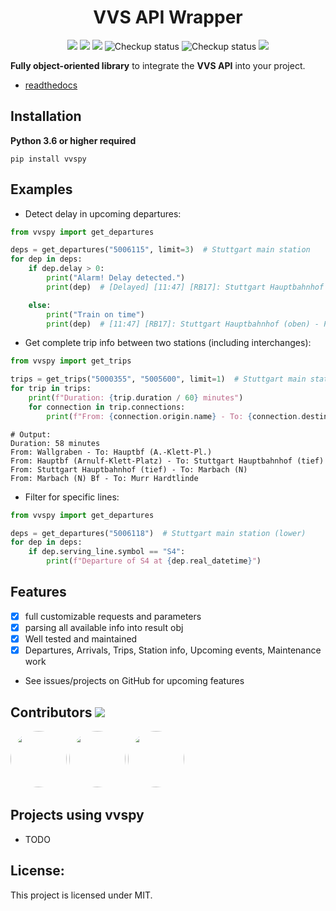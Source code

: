 <h1 align="center">VVS API Wrapper</h1>
<p align="center">
<img src="https://img.shields.io/pypi/pyversions/vvspy" />
<img src="https://img.shields.io/pypi/v/vvspy" />
<a href="https://vvspy.readthedocs.io/en/latest/" target="_blank"><img src="https://img.shields.io/readthedocs/vvspy" /></a>
<img src="https://github.com/FI18-Trainees/vvspy/workflows/BasicCheckup/badge.svg" alt="Checkup status"/>
<img src="https://github.com/FI18-Trainees/vvspy/workflows/Unittests/badge.svg" alt="Checkup status"/>
<a href="https://github.com/zaanposni/vvs/blob/dev/LICENSE"><img src="https://img.shields.io/github/license/zaanposni/vvs.svg"/></a>
</p>

**Fully object-oriented library** to integrate the **VVS API** into your project.

- <a href="https://vvspy.readthedocs.io/en/latest/" target="_blank">readthedocs</a>

## Installation

**Python 3.6 or higher required**
```
pip install vvspy
```

## Examples
- Detect delay in upcoming departures:
```python
from vvspy import get_departures

deps = get_departures("5006115", limit=3)  # Stuttgart main station
for dep in deps:
    if dep.delay > 0:
        print("Alarm! Delay detected.")
        print(dep)  # [Delayed] [11:47] [RB17]: Stuttgart Hauptbahnhof (oben) - Pforzheim Hauptbahnhof

    else:
        print("Train on time")
        print(dep)  # [11:47] [RB17]: Stuttgart Hauptbahnhof (oben) - Pforzheim Hauptbahnhof
```
- Get complete trip info between two stations (including interchanges):
```python
from vvspy import get_trips

trips = get_trips("5000355", "5005600", limit=1)  # Stuttgart main station
for trip in trips:
    print(f"Duration: {trip.duration / 60} minutes")
    for connection in trip.connections:
        print(f"From: {connection.origin.name} - To: {connection.destination.name}")
```
```text
# Output:
Duration: 58 minutes
From: Wallgraben - To: Hauptbf (A.-Klett-Pl.)
From: Hauptbf (Arnulf-Klett-Platz) - To: Stuttgart Hauptbahnhof (tief)
From: Stuttgart Hauptbahnhof (tief) - To: Marbach (N)
From: Marbach (N) Bf - To: Murr Hardtlinde
```
- Filter for specific lines:
```python
from vvspy import get_departures

deps = get_departures("5006118")  # Stuttgart main station (lower)
for dep in deps:
    if dep.serving_line.symbol == "S4":
        print(f"Departure of S4 at {dep.real_datetime}")
```
## Features

- [x] full customizable requests and parameters
- [x] parsing all available info into result obj
- [x] Well tested and maintained
- [x] Departures, Arrivals, Trips, Station info, Upcoming events, Maintenance work

- See issues/projects on GitHub for upcoming features

## Contributors <img src="https://img.shields.io/badge/contributions-welcome-brightgreen.svg?style=flat"/>

<a href="https://github.com/zaanposni"><img src="https://avatars3.githubusercontent.com/u/24491035?s=460&v=4"
                                            height=90px, width=90px style="border-radius: 50%" /></a>
<a href="https://github.com/ArPiiX"><img src="https://avatars1.githubusercontent.com/u/48033823?s=460&v=4"
                                         height=90px, width=90px style="border-radius: 50%" /></a>
<a href="https://github.com/Monkmitrad"><img src="https://avatars1.githubusercontent.com/u/33026966?s=460&v=4"
                                             height=90px, width=90px style="border-radius: 50%" /></a>

## Projects using vvspy

- TODO

## License:

This project is licensed under MIT.
